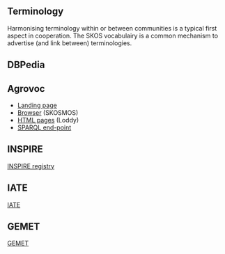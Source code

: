 ## Terminology

Harmonising terminology within or between communities is a typical first aspect in cooperation. The SKOS vocabulairy is a common mechanism to advertise (and link between) terminologies.  

## DBPedia


## Agrovoc
- [Landing page](https://www.fao.org/agrovoc/)
- [Browser](https://agrovoc.fao.org/browse/agrovoc/en/) (SKOSMOS)
- [HTML pages](https://aims.fao.org/aos/agrovoc.html) (Loddy)
- [SPARQL end-point](https://agrovoc.fao.org/sparql)

## INSPIRE

[INSPIRE registry](https://inspire.ec.europa.eu/registry)

## IATE

[IATE](https://iate.europa.eu/home)

## GEMET

[GEMET](https://www.eionet.europa.eu/gemet/en/about/)
